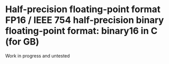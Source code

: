 # Half-precision floating-point format FP16 / IEEE 754 half-precision binary floating-point format: binary16 in C (for GB)

Work in progress and untested
